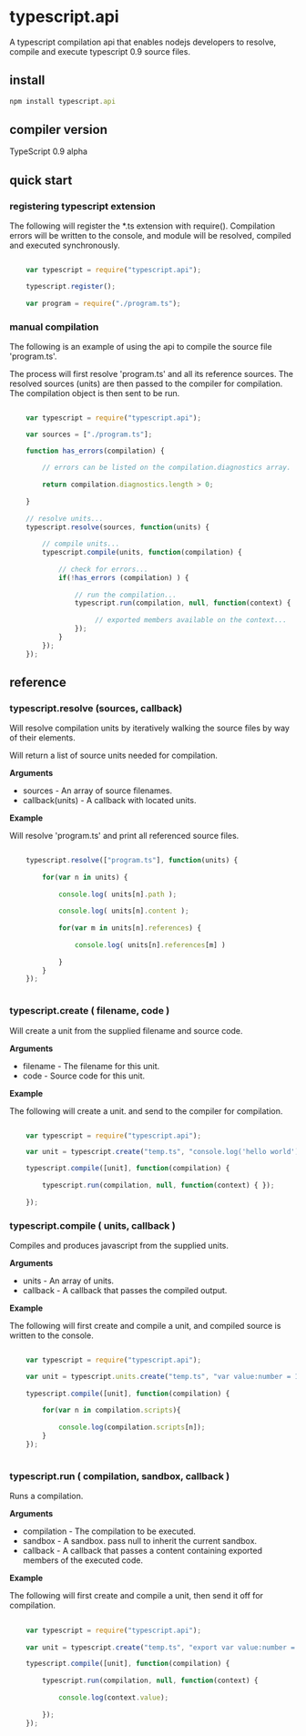 # typescript.api

A typescript compilation api that enables nodejs developers to resolve, compile and execute typescript 0.9 source files. 

## install

```javascript
npm install typescript.api
```

## compiler version

TypeScript 0.9 alpha

## quick start

### registering typescript extension

The following will register the *.ts extension with require(). Compilation errors
will be written to the console, and module will be resolved, compiled and executed
synchronously.

```javascript

	var typescript = require("typescript.api");

	typescript.register();
	
	var program = require("./program.ts");

```

### manual compilation

The following is an example of using the api to compile the source file 'program.ts'. 

The process will first resolve 'program.ts' and all its reference sources. The resolved 
sources (units) are then passed to the compiler for compilation. The compilation object
is then sent to be run.

```javascript

	var typescript = require("typescript.api");

	var sources = ["./program.ts"];

	function has_errors(compilation) {
	
		// errors can be listed on the compilation.diagnostics array.
		
		return compilation.diagnostics.length > 0; 
		
	}
	
	// resolve units...
	typescript.resolve(sources, function(units) {
		
		// compile units...
		typescript.compile(units, function(compilation) {
			
			// check for errors...
			if(!has_errors (compilation) ) {
				
				// run the compilation...
				typescript.run(compilation, null, function(context) {
				
					 // exported members available on the context...
				});
			}
		});
	});

```

## reference

### typescript.resolve (sources, callback)

Will resolve compilation units by iteratively walking the source files by way of their
<reference path='#'> elements. 

Will return a list of source units needed for compilation.

__Arguments__

* sources - An array of source filenames. 
* callback(units) - A callback with located units.

__Example__

Will resolve 'program.ts' and print all referenced source files.

```javascript

	typescript.resolve(["program.ts"], function(units) { 
	
		for(var n in units) {
		
			console.log( units[n].path );
			
			console.log( units[n].content );
			
			for(var m in units[n].references) {
			
				console.log( units[n].references[m] )
				
			}
		}
	});
	
```

### typescript.create ( filename, code )

Will create a unit from the supplied filename and source code.

__Arguments__

* filename - The filename for this unit.
* code - Source code for this unit.

__Example__

The following will create a unit. and send to the compiler for compilation.

```javascript

	var typescript = require("typescript.api");

	var unit = typescript.create("temp.ts", "console.log('hello world');");

	typescript.compile([unit], function(compilation) {
	
		typescript.run(compilation, null, function(context) { });
		
	});

```

### typescript.compile ( units, callback )

Compiles and produces javascript from the supplied units.

__Arguments__

* units - An array of units. 
* callback - A callback that passes the compiled output.

__Example__

The following will first create and compile a unit, and compiled source is
written to the console.

```javascript

	var typescript = require("typescript.api");

	var unit = typescript.units.create("temp.ts", "var value:number = 123;");
	
	typescript.compile([unit], function(compilation) {
	
		for(var n in compilation.scripts){
		
			console.log(compilation.scripts[n]);
		}
	});
	
```

### typescript.run ( compilation, sandbox, callback )

Runs a compilation. 

__Arguments__

* compilation - The compilation to be executed.
* sandbox - A sandbox. pass null to inherit the current sandbox.
* callback - A callback that passes a content containing exported 
		     members of the executed code. 

__Example__

The following will first create and compile a unit, then send it off
for compilation.

```javascript
	
	var typescript = require("typescript.api");	
	
	var unit = typescript.create("temp.ts", "export var value:number = 123;");

	typescript.compile([unit], function(compilation) {
	
		typescript.run(compilation, null, function(context) { 
		
			console.log(context.value);
			
		});
	});
	
```
